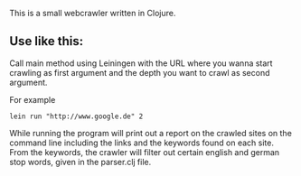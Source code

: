 This is a small webcrawler written in Clojure.

## Use like this:
Call main method using Leiningen with the URL where you wanna start crawling as first argument and the depth you want to crawl as second argument.


For example 

```
lein run "http://www.google.de" 2
```

While running the program will print out a report on the crawled sites on the command line including the links and the keywords found on each site. From the keywords, the crawler will filter out certain english and german stop words, given in the parser.clj file.